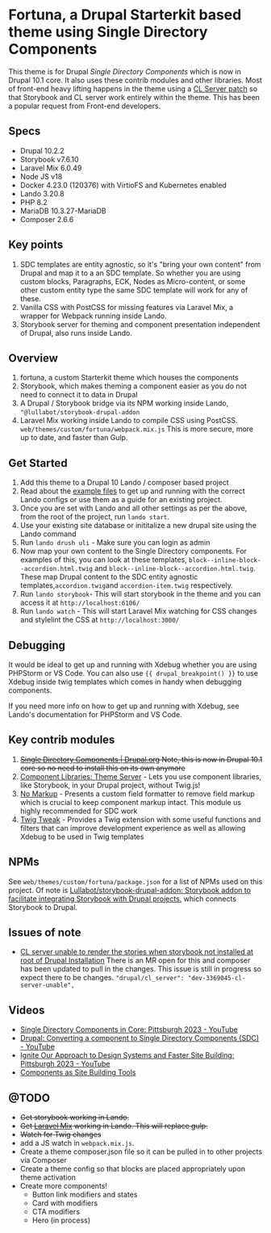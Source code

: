 # Fortuna, a Drupal Starterkit based theme using Single Directory Components

This theme is for Drupal *Single Directory Components* which is now in Drupal 10.1 core. It also uses these contrib modules and other libraries. Most of front-end heavy lifting happens in the theme using a [CL Server patch](https://www.drupal.org/project/cl_server/issues/3369045) so that Storybook and CL server work entirely within the theme. This has been a popular request from Front-end developers.

## Specs
- Drupal 10.2.2
- Storybook v7.6.10
- Laravel Mix 6.0.49
- Node JS v18
- Docker 4.23.0 (120376) with VirtioFS and Kubernetes enabled
- Lando 3.20.8
- PHP 8.2
- MariaDB 10.3.27-MariaDB
- Composer 2.6.6

## Key points
1. SDC templates are entity agnostic, so it's "bring your own content" from Drupal and map it to a an SDC template. So whether you are using custom blocks, Paragraphs, ECK, Nodes as Micro-content, or some other custom entity type the same SDC template will work for any of these.
1. Vanilla CSS with PostCSS for missing features via Laravel Mix, a wrapper for Webpack running inside Lando.
1. Storybook server for theming and component presentation independent of Drupal, also runs inside Lando.

## Overview
1. fortuna, a custom Starterkit theme which houses the components
1. Storybook, which makes theming a component easier as you do not need to connect it to data in Drupal
1. A Drupal / Storybook bridge via its NPM working inside Lando, `"@lullabot/storybook-drupal-addon`
1. Laravel Mix working inside Lando to compile CSS using PostCSS. `web/themes/custom/fortuna/webpack.mix.js` This is more secure, more up to date, and faster than Gulp.

## Get Started
1. Add this theme to a Drupal 10 Lando / composer based project
1. Read about the [example files](example-settings/) to get up and running with the correct Lando configs or use them as a guide for an existing project.
1. Once you are set with Lando and all other settings as per the above, from the root of the project, run `lando start`.
1. Use your existing site database or inititalize a new drupal site using the Lando command
1. Run `lando drush uli` - Make sure you can login as admin
1. Now map your own content to the Single Directory components. For examples of this, you can look at these templates, `block--inline-block--accordion.html.twig` and `block--inline-block--accordion.html.twig`. These map Drupal content to the SDC entity agnostic templates,`accordion.twig`and `accordion-item.twig` respectively.
1. Run `lando storybook`- This will start storybook in the theme and you can access it at `http://localhost:6106/`
1. Run `lando watch` - This will start Laravel Mix watching for CSS changes and stylelint the CSS at `http://localhost:3000/`

## Debugging
It would be ideal to get up and running with Xdebug whether you are using PHPStorm or VS Code. You can also use `{{ drupal_breakpoint() }}` to use Xdebug inside twig templates which comes in handy when debugging components.

If you need more info on how to get up and running with Xdebug, see Lando's documentation for PHPStorm and VS Code.

## Key contrib modules
1. <del>[Single Directory Components | Drupal.org](https://www.drupal.org/project/sdc) Note, this is now in Drupal 10.1 core so no need to install this on its own anymore</del>
1. [Component Libraries: Theme Server](https://www.drupal.org/project/cl_server) - Lets you use component libraries, like Storybook, in your Drupal project, without Twig.js!
1. [No Markup](https://www.drupal.org/project/nomarkup) - Presents a custom field formatter to remove field markup which is crucial to keep component markup intact. This module us highly recommended for SDC work
1. [Twig Tweak](https://www.drupal.org/project/twig_tweak) - Provides a Twig extension with some useful functions and filters that can improve development experience as well as allowing Xdebug to be used in Twig templates

## NPMs
See `web/themes/custom/fortuna/package.json` for a list of NPMs used on this project.
Of note is [Lullabot/storybook-drupal-addon: Storybook addon to facilitate integrating Storybook with Drupal projects.](https://github.com/lullabot/storybook-drupal-addon)
which connects Storybook to Drupal.

## Issues of note
- [CL server unable to render the stories when storybook not installed at root of Drupal Installation](https://www.drupal.org/project/cl_server/issues/3369045)
There is an MR open for this and composer has been updated to pull in the changes.
This issue is still in progress so expect there to be changes. `"drupal/cl_server": "dev-3369045-cl-server-unable",`

## Videos
- [Single Directory Components in Core: Pittsburgh 2023 - YouTube](https://www.youtube.com/watch?v=gDd7pCK9KsA&list=PLpeDXSh4nHjTZrlCUtl_xp87F3plT7czE&index=81)
- [Drupal: Converting a component to Single Directory Components (SDC) - YouTube](https://www.youtube.com/watch?v=DbpZOhiq_Ho)
- [Ignite Our Approach to Design Systems and Faster Site Building: Pittsburgh 2023 - YouTube](https://www.youtube.com/watch?v=tMQYT53Dzdw&list=PLpeDXSh4nHjTZrlCUtl_xp87F3plT7czE&index=7)
- [Components as Site Building Tools](https://video.mateuaguilo.com/w/sC5nv52GLQrPHYcjBUvEeN)

## @TODO
- <del>Get storybook working in Lando.</del>
- <del>Get [Laravel Mix](https://laravel-mix.com/) working in Lando. This will replace gulp.</del>
- <del>Watch for Twig changes</del>
- add a JS watch in `webpack.mix.js`.
- Create a theme composer.json file so it can be pulled in to other projects via Composer
- Create a theme config so that blocks are placed appropriately upon theme activation
- Create more components!
  - Button link modifiers and states
  - Card with modifiers
  - CTA modifiers
  - Hero (in process)
